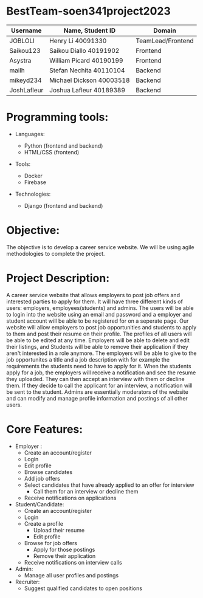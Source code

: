 # BestTeam-soen341project2023

| Username | Name, Student ID | Domain |
| --- | --- | --- |
| JOBLOLI | Henry Li 40091330 | TeamLead/Frontend |
| Saikou123 | Saikou Diallo 40191902 | Frontend |
| Asystra | William Picard 40190199 | Frontend |
| mailh | Stefan Nechita 40110104 | Backend |
| mikeyd234 | Michael Dickson 40003518 | Backend |
| JoshLafleur | Joshua Lafleur 40189389 | Backend |

# Programming tools:
- Languages: 
  - Python (frontend and backend)
  - HTML/CSS (frontend)
- Tools: 
  - Docker 
  - Firebase

- Technologies:
  - Django (frontend and backend)
 
# Objective:
The objective is to develop a career service website. We will be using agile methodologies to complete the project. 

# Project Description:
A career service website that allows employers to post job offers and interested parties to apply for them. It will have three different kinds of users: employers, employees(students) and admins. The users will be able to login into the website using an email and password and a employer and student account will be able to be registered for on a seperate page. Our website will allow employers to post job opportunities and students to apply to them and post their resume on their profile. The profiles of all users will be able to be edited at any time. Employers will be able to delete and edit their listings, and Students will be able to remove their application if they aren't interested in a role anymore. The employers will be able to give to the job opportunites a title and a job description with for example the requirements the students need to have to apply for it. When the students apply for a job, the employers will receive a notification and see the resume they uploaded. They can then accept an interview with them or decline them. If they decide to call the applicant for an interview, a notification will be sent to the student. Admins are essentially moderators of the website and can modify and manage profile information and postings of all other users.
 
# Core Features:
- Employer : 
  - Create an account/register
  - Login
  - Edit profile
  - Browse candidates
  - Add job offers
  - Select candidates that have already applied to an offer for interview
    - Call them for an interview or decline them
  - Receive notifications on applications
- Student/Candidate: 
  - Create an account/register
  - Login
  - Create a profile
    - Upload their resume
    - Edit profile
  - Browse for job offers
     - Apply for those postings
     - Remove their application
  - Receive notifications on interview calls
- Admin: 
  - Manage all user profiles and postings 
- Recruiter:
  - Suggest qualified candidates to open positions

